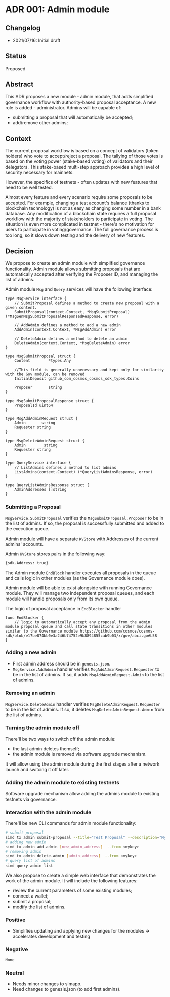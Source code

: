 
# ADR 001: Admin module

## Changelog

- 2021/07/16: Initial draft

## Status

Proposed

## Abstract

This ADR proposes a new module - admin module, that adds simplified governance workflow with authority-based proposal acceptance. A new role is added - administrator. Admins will be capable of:
- submitting a proposal that will automatically be accepted;
- add/remove other admins;

## Context

The current proposal workflow is based on a concept of validators (token holders) who vote to accept/reject a proposal. The tallying of those votes is based on the voting power (stake-based voting) of validators and their delegators. This stake-based multi-step approach provides a high level of security necessary for mainnets.

However, the specifics of testnets - often updates with new features that need to be well tested.

Almost every feature and every scenario require some proposals to be accepted. For example, changing a test account's balance (thanks to blockchain technology) is not as easy as changing some number in a bank database. Any modification of a blockchain state requires a full proposal workflow with the majority of stakeholders to participate in voting. The situation is even more complicated in testnet - there's no motivation for users to participate in voting/governance. The full governance process is too long, so it slows down testing and the delivery of new features.

## Decision

We propose to create an admin module with simplified governance functionality. Admin module allows submitting proposals that are automatically accepted after verifying the Proposer ID, and managing the list of admins.

Admin module `Msg` and `Query` services will have the following interface:
```
type MsgService interface {
    // SubmitProposal defines a method to create new proposal with a given content.
    SubmitProposal(context.Context, *MsgSubmitProposal) (*MsgSenMsgSubmitProposalResponsedResponse, error)

    // AddAdmin defines a method to add a new admin
    AddAdmin(context.Context, *MsgAddAdmin) error

    // DeleteAdmin defines a method to delete an admin
    DeleteAdmin(context.Context, *MsgDeleteAdmin) error
}

type MsgSubmitProposal struct {
    Content        *types.Any

    //This field is generally unnecessary and kept only for similarity with the Gov module, can be removed
    InitialDeposit github_com_cosmos_cosmos_sdk_types.Coins

    Proposer       string
}

type MsgSubmitProposalResponse struct {
    ProposalId uint64
}

type MsgAddAdminRequest struct {
    Admin       string
    Requester string
}

type MsgDeleteAdminRequest struct {
    Admin        string
    Requester string
}

type QueryService interface {
    // ListAdmins defines a method to list admins
    ListAdmins(context.Context) (*QueryListAdminsResponse, error)
}

type QueryListAdminsResponse struct {
    AdminAddresses []string
}
```

### Submitting a Proposal

`MsgService.SubmitProposal` verifies the `MsgSubmitProposal.Proposer` to be in the list of admins. If so, the proposal is successfully submitted and added to the execution queue.

Admin module will have a separate `KVStore` with Addresses of the current admins' accounts.

Admin `KVStore` stores pairs in the following way:
```
{sdk.Address: true}
```

The Admin module `EndBlock` handler executes all proposals in the queue and calls logic in other modules (as the Governance module does).

Admin module will be able to exist alongside with running Governance module. They will manage two independent proposal queues, and each module will handle proposals only from its own queue.

The logic of proposal acceptance in `EndBlocker` handler
```
func EndBlocker {
    // logic to automatically accept any proposal from the admin module proposal queue and call state transitions in other modules similar to the Governance module https://github.com/cosmos/cosmos-sdk/blob/e17be874bb0e3a246b74752e9b8894855cab9b03/x/gov/abci.go#L58
}
```

### Adding a new admin

- First admin address should be in `genesis.json`.
- `MsgService.AddAdmin` handler verifies `MsgAddAdminRequest.Requester` to be in the list of admins. If so, it adds `MsgAddAdminRequest.Admin` to the list of admins.

### Removing an admin

`MsgService.DeleteAdmin` handler verifies `MsgDeleteAdminRequest.Requester` to be in the list of admins. If so, it deletes `MsgDeleteAdminRequest.Admin` from the list of admins.

### Turning the admin module off

There'll be two ways to switch off the admin module:
- the last admin deletes themself;
- the admin module is removed via software upgrade mechanism.

It will allow using the admin module during the first stages after a network launch and switcing it off later.

### Adding the admin module to existing testnets

Software upgrade mechanism allow adding the admins module to existing testnets via governance.

### Interaction with the admin module

There'll be new CLI commands for admin module functionality:
```sh
# submit proposal
simd tx admin submit-proposal --title="Test Proposal" --description="My awesome proposal" --type="Text" --deposit="10test" --from <mykey>
# adding new admin
simd tx admin add-admin [new_admin_address]  --from <mykey>
# removing admin
simd tx admin delete-admin [admin_address]  --from <mykey>
# query list of admins
simd query admin list
```

We also propose to create a simple web interface that demonstrates the work of the admin module. It will include the following features:
- review the current parameters of some existing modules;
- connect a wallet;
- submit a proposal;
- modify the list of admins.

### Positive
- Simplifies updating and applying new changes for the modules -> accelerates development and testing

### Negative
`None`

### Neutral
- Needs minor changes to simapp.
- Need changes to genesis.json (to add first admins).
